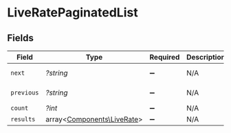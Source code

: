 # LiveRatePaginatedList


## Fields

| Field                                                             | Type                                                              | Required                                                          | Description                                                       | Example                                                           |
| ----------------------------------------------------------------- | ----------------------------------------------------------------- | ----------------------------------------------------------------- | ----------------------------------------------------------------- | ----------------------------------------------------------------- |
| `next`                                                            | *?string*                                                         | :heavy_minus_sign:                                                | N/A                                                               | baseurl?page=3&results=10                                         |
| `previous`                                                        | *?string*                                                         | :heavy_minus_sign:                                                | N/A                                                               | baseurl?page=1&results=10                                         |
| `count`                                                           | *?int*                                                            | :heavy_minus_sign:                                                | N/A                                                               | 123                                                               |
| `results`                                                         | array<[Components\LiveRate](../../Models/Components/LiveRate.md)> | :heavy_minus_sign:                                                | N/A                                                               |                                                                   |